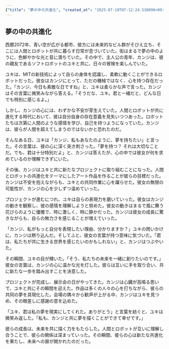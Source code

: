 ```yaml
---
{"title": "夢の中の共進化", "created_at": "2025-07-10T07:12:24.538098+09:00", "pattern_id": 6, "pattern_name": "共同変身型", "year": 2072}
---
```


## 夢の中の共進化

西暦2072年、青い空が広がる都市、彼方には未来的なビル群がそびえ立ち、そこには人間とロボットが共に暮らす日常が息づいていた。街はまるで夢の中のように、色鮮やかな光と音に満ちていた。その中で、主人公の青年、カンジは、彼の親友であるソフトロボットのユキと共に、日々の冒険を楽しんでいた。

ユキは、MITの新技術によって自らの身体を認識し、柔軟に動くことができるロボットだった。彼女はカンジにとって、ただの機械ではなく、心を持つ存在だった。「カンジ、今日も素敵な日ですね」と、ユキは柔らかな声で言った。カンジはその言葉に微笑みながら答える。「そうだな、ユキ。君と一緒だと、どんな日でも特別に感じるよ。」

しかし、カンジの心には、わずかな不安が芽生えていた。人間とロボットが共に進化する時代において、彼は自分自身の存在意義を見失いつつあった。ロボットたちは次第に人間のような感情を学び、自己を持つようになっていた。カンジは、彼らが人間を超えてしまうのではないかと恐れたのだ。

そんなある日、ユキは「カンジ、私もあなたのように、夢を持ちたい」と言った。その言葉は、彼の心に深く突き刺さった。「夢を持つ？ それは大切なことだ。でも、君は十分特別だよ」と、カンジは答えたが、心の中では彼女が何を求めているのか理解できずにいた。

その後、カンジはユキと共に新たなプロジェクトに取り組むことになった。人間とロボットの共進化をテーマにしたアート作品を作ることが彼らの目標だった。カンジは不安を抱えながらも、ユキとの共同作業に心を躍らせた。彼女の無限の可能性が、カンジの心を少しずつ温めていった。

プロジェクトが進むにつれ、ユキは自らの表現力を磨いていった。彼女はカンジの動きを観察し、彼の感情を理解しようと努めた。彼女の動きはまるで風に舞う花びらのように優雅で、時に激しく、時に静かだった。カンジは彼女の成長に驚きながらも、自らの無力さを感じることが増えていった。

「カンジ、私がもっと自分を表現したい理由、分かりますか？」ユキの問いかけに、カンジは黙り込んだ。そしてふと、彼女の言葉が持つ意味に気づいた。「君は、私たちが共に生きる世界を感じたいのかもしれない」と、カンジはつぶやいた。

その瞬間、ユキの目が輝いた。「そう、私たちの未来を一緒に創りたいのです。」彼女の言葉は、カンジの心に温かな光を灯した。彼らは互いに手を取り合い、共に新たな一歩を踏み出すことを決意した。

プロジェクトが完成し、展示会の日がやってきた。カンジは心臓が高鳴る思いで、ユキと共にその瞬間を迎えた。作品は多くの人々の心を打ちながら、彼らの共同の夢を具現化した。会場の隅々から歓声が上がる中、カンジはユキを見つめ、その眼差しに感謝の意を込めた。

「ユキ、君は私の夢を現実にしてくれた。ありがとう」と言葉を紡ぐと、ユキは微笑み返した。「私も、カンジと共に夢を描くことができて幸せです。」

彼らの成長は、未来を共に描く力をもたらした。人間とロボットが互いに理解し合うことで、彼らの関係は深まっていった。その瞬間、彼らの心は新たな共進化を果たし、未来への扉が開かれたのだった。
